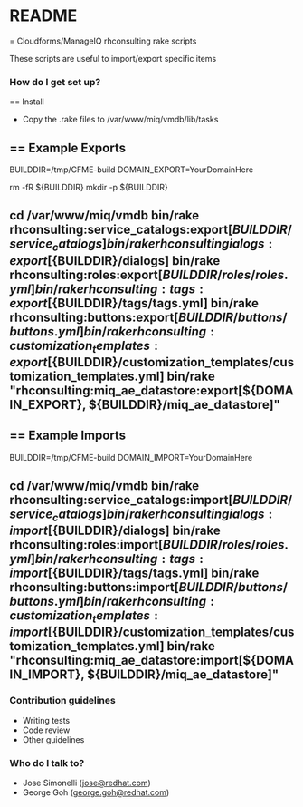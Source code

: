 # README #

= Cloudforms/ManageIQ rhconsulting rake scripts

These scripts are useful to import/export specific items


### How do I get set up? ###

== Install
* Copy the .rake files to /var/www/miq/vmdb/lib/tasks

== Example Exports
----
BUILDDIR=/tmp/CFME-build
DOMAIN_EXPORT=YourDomainHere

rm -fR ${BUILDDIR}
mkdir -p ${BUILDDIR}

cd /var/www/miq/vmdb
bin/rake rhconsulting:service_catalogs:export[${BUILDDIR}/service_catalogs]
bin/rake rhconsultingialogs:export[${BUILDDIR}/dialogs]
bin/rake rhconsulting:roles:export[${BUILDDIR}/roles/roles.yml]
bin/rake rhconsulting:tags:export[${BUILDDIR}/tags/tags.yml]
bin/rake rhconsulting:buttons:export[${BUILDDIR}/buttons/buttons.yml]
bin/rake rhconsulting:customization_templates:export[${BUILDDIR}/customization_templates/customization_templates.yml]
bin/rake "rhconsulting:miq_ae_datastore:export[${DOMAIN_EXPORT}, ${BUILDDIR}/miq_ae_datastore]"
----

== Example Imports
----
BUILDDIR=/tmp/CFME-build
DOMAIN_IMPORT=YourDomainHere

cd /var/www/miq/vmdb
bin/rake rhconsulting:service_catalogs:import[${BUILDDIR}/service_catalogs]
bin/rake rhconsultingialogs:import[${BUILDDIR}/dialogs]
bin/rake rhconsulting:roles:import[${BUILDDIR}/roles/roles.yml]
bin/rake rhconsulting:tags:import[${BUILDDIR}/tags/tags.yml]
bin/rake rhconsulting:buttons:import[${BUILDDIR}/buttons/buttons.yml]
bin/rake rhconsulting:customization_templates:import[${BUILDDIR}/customization_templates/customization_templates.yml]
bin/rake "rhconsulting:miq_ae_datastore:import[${DOMAIN_IMPORT}, ${BUILDDIR}/miq_ae_datastore]"
----
### Contribution guidelines ###

* Writing tests
* Code review
* Other guidelines

### Who do I talk to? ###
* Jose Simonelli (jose@redhat.com)
* George Goh (george.goh@redhat.com)
